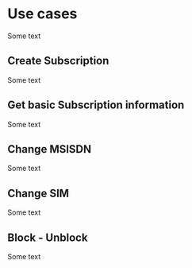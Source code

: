 # Use cases

Some text

## Create Subscription

Some text

## Get basic Subscription information

Some text

## Change MSISDN

Some text

## Change SIM

Some text

## Block - Unblock

Some text

## 

